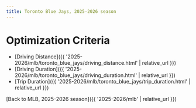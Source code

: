 ```yaml
---
title: Toronto Blue Jays, 2025-2026 season
---
```


# Optimization Criteria
- [Driving Distance]({{ '2025-2026/mlb/toronto_blue_jays/driving_distance.html' | relative_url }})
- [Driving Duration]({{ '2025-2026/mlb/toronto_blue_jays/driving_duration.html' | relative_url }})
- [Trip Duration]({{ '2025-2026/mlb/toronto_blue_jays/trip_duration.html' | relative_url }})

[Back to MLB, 2025-2026 season]({{ '2025-2026/mlb' | relative_url }})

